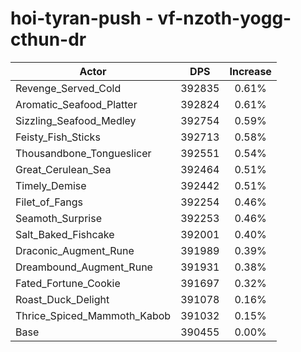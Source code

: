 # hoi-tyran-push - vf-nzoth-yogg-cthun-dr
| Actor | DPS | Increase |
|---|:---:|:---:|
|Revenge_Served_Cold|392835|0.61%|
|Aromatic_Seafood_Platter|392824|0.61%|
|Sizzling_Seafood_Medley|392754|0.59%|
|Feisty_Fish_Sticks|392713|0.58%|
|Thousandbone_Tongueslicer|392551|0.54%|
|Great_Cerulean_Sea|392464|0.51%|
|Timely_Demise|392442|0.51%|
|Filet_of_Fangs|392254|0.46%|
|Seamoth_Surprise|392253|0.46%|
|Salt_Baked_Fishcake|392001|0.40%|
|Draconic_Augment_Rune|391989|0.39%|
|Dreambound_Augment_Rune|391931|0.38%|
|Fated_Fortune_Cookie|391697|0.32%|
|Roast_Duck_Delight|391078|0.16%|
|Thrice_Spiced_Mammoth_Kabob|391032|0.15%|
|Base|390455|0.00%|
